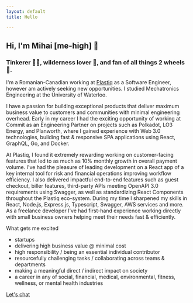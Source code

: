 ```yaml
---
layout: default
title: Hello

---
```

## Hi, I'm Mihai \[me-high\] 👋

### Tinkerer 👨‍💻, wilderness lover 🦥, and fan of all things 2 wheels 🛵.

I'm a Romanian-Canadian working at [Plastiq](https://www.linkedin.com/company/plastiq) as a Software Engineer, however am actively seeking new opportunities. I studied Mechatronics Engineering at the University of Waterloo.

I have a passion for building exceptional products that deliver maximum business value to customers and communities with minimal engineering overhead. Early in my career I had the exciting opportunity of working at Commit as an Engineering Partner on projects such as Polkadot, LO3 Energy, and Planworth, where I gained experience with Web 3.0 technologies, building fast & responsive SPA applications using React, GraphQL, Go, and Docker.

At Plastiq, I found it extremely rewarding working on customer-facing features that led to as much as 10% monthly growth in overall payment volume. I've had the pleasure of leading development on a React app of a key internal tool for risk and financial operations improving workflow efficiency. I also delivered impactful end-to-end features such as guest checkout, biller features, third-party APIs meeting OpenAPI 3.0 requirements using Swagger, as well as standardizing React Components throughout the Plastiq eco-system. During my time I sharpened my skills in React, Node.js, Express.js, Typescript, Swagger, AWS services and more. As a freelance developer I've had first-hand experience working directly with small business owners helping meet their needs fast & efficiently.

What gets me excited

* startups
* delivering high business value @ minimal cost
* high responsibility / being an essential individual contributor
* resourcefully challenging tasks / collaborating across teams & departments
* making a meaningful direct / indirect impact on society
* a career in any of social, financial, medical, environmental, fitness, wellness, or mental health industries

[Let's chat](mailto:mihailistov@gmail.com)